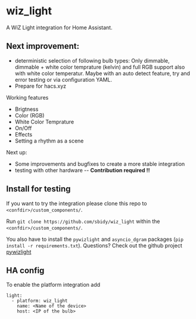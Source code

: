 # wiz_light
A WiZ Light integration for Home Assistant.

## Next improvement:
- deterministic selection of following bulb types: Only dimmable, dimmable + white color temprature (kelvin) and full RGB support also with white color temperatur. Maybe with an auto detect feature, try and error testing or via configuration YAML.
- Prepare for hacs.xyz

Working features 
 - Brigtness
 - Color (RGB)
 - White Color Temprature
 - On/Off
 - Effects
 - Setting a rhythm as a scene

 Next up:
  - Some improvements and bugfixes to create a more stable integration
  - testing with other hardware -- **Contribution required !!**

## Install for testing 
If you want to try the integration please clone this repo to `<confdir>/custom_components/`.

Run `git clone https://github.com/sbidy/wiz_light` within the `<confdir>/custom_components/`.

You also have to install the `pywizlight` and `asyncio_dgram` packages (`pip install -r requirements.txt`). Questions? Check out the github project [pywizlight](https://github.com/sbidy/pywizlight)

## HA config
To enable the platform integration add 
```
light:
  - platform: wiz_light
    name: <Name of the device>
    host: <IP of the bulb>
```
